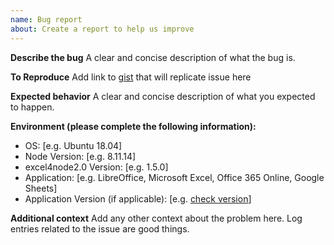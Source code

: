 ```yaml
---
name: Bug report
about: Create a report to help us improve
---
```


**Describe the bug**
A clear and concise description of what the bug is.

**To Reproduce**
Add link to [gist](https://gist.github.com) that will replicate issue here

**Expected behavior**
A clear and concise description of what you expected to happen.

**Environment (please complete the following information):**

- OS: [e.g. Ubuntu 18.04]
- Node Version: [e.g. 8.11.14]
- excel4node2.0 Version: [e.g. 1.5.0]
- Application: [e.g. LibreOffice, Microsoft Excel, Office 365 Online, Google Sheets]
- Application Version (if applicable): [e.g. [check version](https://support.office.com/en-us/article/about-office-what-version-of-office-am-i-using-932788b8-a3ce-44bf-bb09-e334518b8b19)]

**Additional context**
Add any other context about the problem here. Log entries related to the issue are good things.

